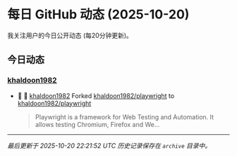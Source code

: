 # 每日 GitHub 动态 (2025-10-20)

我关注用户的今日公开动态 (每20分钟更新)。

## 今日动态

### [khaldoon1982](https://github.com/khaldoon1982)
- 🍴 👤 [khaldoon1982](https://github.com/khaldoon1982) Forked [khaldoon1982/playwright](https://github.com/khaldoon1982/playwright) to [khaldoon1982/playwright](https://github.com/khaldoon1982/playwright)
  > Playwright is a framework for Web Testing and Automation. It allows testing Chromium, Firefox and We...


---
*最后更新于 2025-10-20 22:21:52 UTC*
*历史记录保存在 `archive` 目录中。*
